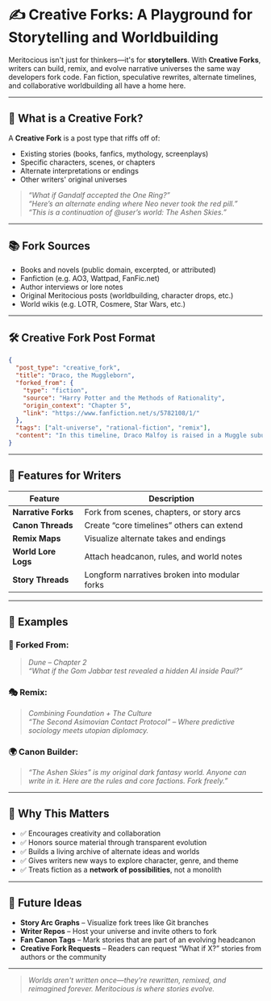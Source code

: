 
# ✍️ Creative Forks: A Playground for Storytelling and Worldbuilding

Meritocious isn't just for thinkers—it's for **storytellers**. With **Creative Forks**, writers can build, remix, and evolve narrative universes the same way developers fork code. Fan fiction, speculative rewrites, alternate timelines, and collaborative worldbuilding all have a home here.

---

## 🌱 What is a Creative Fork?

A **Creative Fork** is a post type that riffs off of:
- Existing stories (books, fanfics, mythology, screenplays)
- Specific characters, scenes, or chapters
- Alternate interpretations or endings
- Other writers' original universes

> *“What if Gandalf accepted the One Ring?”*  
> *“Here’s an alternate ending where Neo never took the red pill.”*  
> *“This is a continuation of @user’s world: The Ashen Skies.”*

---

## 📚 Fork Sources

- Books and novels (public domain, excerpted, or attributed)
- Fanfiction (e.g. AO3, Wattpad, FanFic.net)
- Author interviews or lore notes
- Original Meritocious posts (worldbuilding, character drops, etc.)
- World wikis (e.g. LOTR, Cosmere, Star Wars, etc.)

---

## 🛠 Creative Fork Post Format

```json
{
  "post_type": "creative_fork",
  "title": "Draco, the Muggleborn",
  "forked_from": {
    "type": "fiction",
    "source": "Harry Potter and the Methods of Rationality",
    "origin_context": "Chapter 5",
    "link": "https://www.fanfiction.net/s/5782108/1/"
  },
  "tags": ["alt-universe", "rational-fiction", "remix"],
  "content": "In this timeline, Draco Malfoy is raised in a Muggle suburb..."
}
```

---

## 🧩 Features for Writers

| Feature              | Description |
|----------------------|-------------|
| **Narrative Forks**  | Fork from scenes, chapters, or story arcs |
| **Canon Threads**    | Create “core timelines” others can extend |
| **Remix Maps**       | Visualize alternate takes and endings |
| **World Lore Logs**  | Attach headcanon, rules, and world notes |
| **Story Threads**    | Longform narratives broken into modular forks |

---

## 🔄 Examples

### 🔗 Forked From:
> *Dune – Chapter 2*  
> _“What if the Gom Jabbar test revealed a hidden AI inside Paul?”_

### 🎭 Remix:
> *Combining Foundation + The Culture*  
> _“The Second Asimovian Contact Protocol” – Where predictive sociology meets utopian diplomacy._

### 🌍 Canon Builder:
> *“The Ashen Skies” is my original dark fantasy world. Anyone can write in it. Here are the rules and core factions. Fork freely.”*

---

## 🧠 Why This Matters

- ✅ Encourages creativity and collaboration
- ✅ Honors source material through transparent evolution
- ✅ Builds a living archive of alternate ideas and worlds
- ✅ Gives writers new ways to explore character, genre, and theme
- ✅ Treats fiction as a **network of possibilities**, not a monolith

---

## 🔮 Future Ideas

- **Story Arc Graphs** – Visualize fork trees like Git branches
- **Writer Repos** – Host your universe and invite others to fork
- **Fan Canon Tags** – Mark stories that are part of an evolving headcanon
- **Creative Fork Requests** – Readers can request “What if X?” stories from authors or the community

---

> *Worlds aren't written once—they're rewritten, remixed, and reimagined forever. Meritocious is where stories evolve.*
